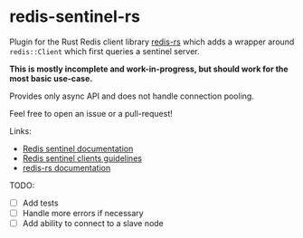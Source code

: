 # redis-sentinel-rs

Plugin for the Rust Redis client library [redis-rs](https://github.com/mitsuhiko/redis-rs) which adds a
wrapper around `redis::Client` which first queries a sentinel server.

**This is mostly incomplete and work-in-progress, but should work for the most basic use-case.**

Provides only async API and does not handle connection pooling.

Feel free to open an issue or a pull-request!

Links:
- [Redis sentinel documentation](https://redis.io/topics/sentinel)
- [Redis sentinel clients guidelines](https://redis.io/topics/sentinel-clients)
- [redis-rs documentation](https://docs.rs/redis/0.19.0/redis/)

TODO:

- [ ] Add tests
- [ ] Handle more errors if necessary
- [ ] Add ability to connect to a slave node
